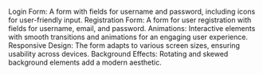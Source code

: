 Login Form: A form with fields for username and password, including icons for user-friendly input.
Registration Form: A form for user registration with fields for username, email, and password.
Animations: Interactive elements with smooth transitions and animations for an engaging user experience.
Responsive Design: The form adapts to various screen sizes, ensuring usability across devices.
Background Effects: Rotating and skewed background elements add a modern aesthetic.
